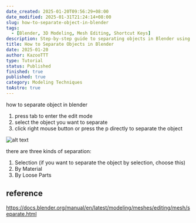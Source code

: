 ```yaml
---
date_created: 2025-01-20T09:56:29+08:00
date_modified: 2025-01-31T21:24:14+08:00
slug: how-to-separate-object-in-blender
tags:
  - [Blender, 3D Modeling, Mesh Editing, Shortcut Keys]
description: Step-by-step guide to separating objects in Blender using three different methods
title: How to Separate Objects in Blender
date: 2025-01-20
author: KazooTTT
type: Tutorial
status: Published
finished: true
published: true
category: Modeling Techniques
toAstro: true
---
```


how to separate object in blender

1. press tab to enter the edit mode
2. select the object you want to separate
3. click right mouse button or press the p directly to separate the object

![alt text](https://pictures.kazoottt.top/2025/01/20250120-302a1f29e54896d6be02c74a2afadfa7.png)

there are three kinds of separation:

1. Selection (if you want to separate the object by selection, choose this)
2. By Material
3. By Loose Parts

## reference

<https://docs.blender.org/manual/en/latest/modeling/meshes/editing/mesh/separate.html>
